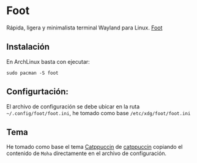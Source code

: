 # Foot

Rápida, ligera y minimalista terminal Wayland para Linux. [Foot](https://codeberg.org/dnkl/foot)

## Instalación

En ArchLinux basta con ejecutar:

```shell
sudo pacman -S foot
```

## Configurtación:

El archivo de configuración se debe ubicar en la ruta `~/.config/foot/foot.ini`, he tomado como base `/etc/xdg/foot/foot.ini`

## Tema

He tomado como base el tema [Catppuccin](https://github.com/catppuccin/foot) de [catppuccin](https://github.com/catppuccin/foot) copiando el contenido de `Moha` directamente en el archivo de configuración.

